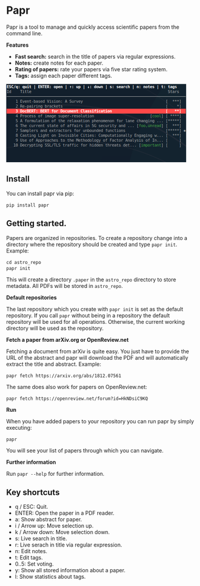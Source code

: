 # Papr

Papr is a tool to manage and quickly access scientific papers from the command line.

**Features**

* **Fast search:** search in the title of papers via regular expressions.
* **Notes:** create notes for each paper.
* **Rating of papers:** rate your papers via five star rating system.
* **Tags:** assign each paper different tags.

![papr](screenshot.png)

## Install

You can install papr via pip:

    pip install papr

## Getting started.

Papers are organized in repositories. To create a repository change into a directory where the repository should be created and type `papr init`. Example:

    cd astro_repo
    papr init

This will create a directory `.paper` in the `astro_repo` directory to store metadata. All PDFs will be stored in `astro_repo`.

**Default repositories**

The last repository which you create with `papr init` is set as the default repository. If you call `papr` without being in a repository the default repository will be used for all operations. Otherwise, the current working directory will be used as the repository.

**Fetch a paper from arXiv.org or OpenReview.net**

Fetching a document from arXiv is quite easy. You just have to provide the URL of the abstract and papr will
download the PDF and will automatically extract the title and abstract. Example:

    papr fetch https://arxiv.org/abs/1812.07561

The same does also work for papers on OpenReview.net:

    papr fetch https://openreview.net/forum?id=HkNDsiC9KQ

**Run**

When you have added papers to your repository you can run papr by simply executing:

    papr

You will see your list of papers through which you can navigate.

**Further information**

Run `papr --help` for further information.

## Key shortcuts

* q / ESC: Quit.
* ENTER: Open the paper in a PDF reader.
* a: Show abstract for paper.
* i / Arrow up: Move selection up.
* k / Arrow down: Move selection down.
* s: Live search in title.
* r: Live serach in title via regular expression.
* n: Edit notes.
* t: Edit tags.
* 0..5: Set voting.
* y: Show all stored information about a paper.
* l: Show statistics about tags.
